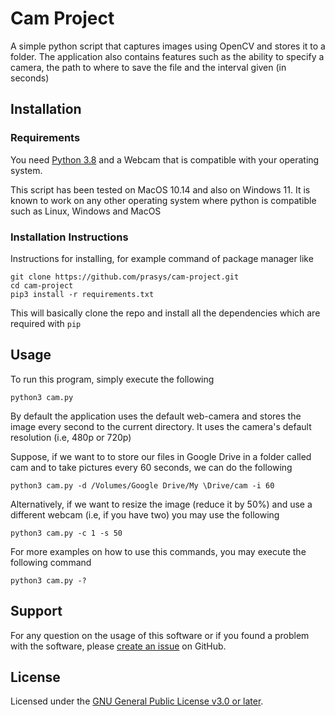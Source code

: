 # Cam Project
A simple python script that captures images using OpenCV and stores it to a folder. The application also contains features such as the ability to 
specify a camera, the path to where to save the file and the interval given (in seconds)


## Installation

### Requirements

You need [Python 3.8](https://www.python.org/downloads/release/python-380/) and a Webcam that is compatible with your operating system. 

This script has been tested on MacOS 10.14 and also on Windows 11. It is known to work on any other operating system where python is compatible such as Linux, Windows and MacOS


### Installation Instructions 

Instructions for installing, for example command of package manager like

    git clone https://github.com/prasys/cam-project.git
    cd cam-project
    pip3 install -r requirements.txt

This will basically clone the repo and install all the dependencies which are required with `pip` 

## Usage

To run this program, simply execute the following 

    python3 cam.py

By default the application uses the default web-camera and stores the image every second to the current directory. It uses the camera's default resolution (i.e, 480p or 720p)

Suppose, if we want to to store our files in Google Drive in a folder called cam and to take pictures every 60 seconds, we can do the following

    python3 cam.py -d /Volumes/Google Drive/My \Drive/cam -i 60

Alternatively, if we want to resize the image (reduce it by 50%) and use a different webcam (i.e, if you have two) you may use the following 

    python3 cam.py -c 1 -s 50

For more examples on how to use this commands, you may execute the following command 

    python3 cam.py -?
    
    
## Support

For any question on the usage of this software or if you found a problem with the software, please [create an issue](https://github.com/prasys/cam-project/issuess) on GitHub.


## License
Licensed under the [GNU General Public License v3.0 or later](LICENSE).

